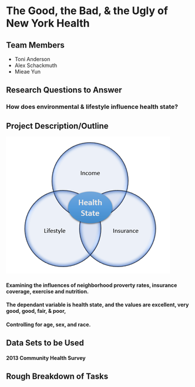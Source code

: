 # The Good, the Bad, & the Ugly of New York Health

## Team Members
* Toni Anderson
* Alex Schackmuth
* Mieae Yun

## Research Questions to Answer
### How does environmental & lifestyle influence health state?

## Project Description/Outline
![](health.PNG)
#### Examining the influences of neighborhood proverty rates, insurance coverage, exercise and nutrition.  
#### The dependant variable is health state, and the values are excellent, very good, good, fair, & poor,
#### Controlling for age, sex, and race. 

## Data Sets to be Used
#### 2013 Community Health Survey

## Rough Breakdown of Tasks

